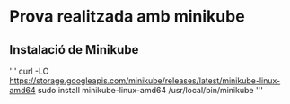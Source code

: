 # Prova realitzada amb minikube
## Instalació de Minikube
'''
curl -LO https://storage.googleapis.com/minikube/releases/latest/minikube-linux-amd64
sudo install minikube-linux-amd64 /usr/local/bin/minikube
'''
